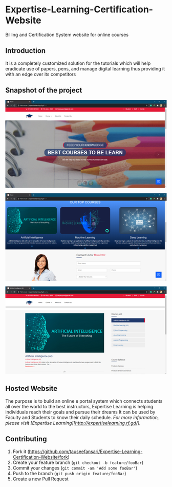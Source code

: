 # Expertise-Learning-Certification-Website
 Billing and Certification System website for online courses 

## Introduction
It is a completely customized solution for the tutorials which will help eradicate use of papers, pens, and manage digital learning thus providing it with an edge over its competitors

## Snapshot of the project

![](ss1.PNG)

![](ss2.PNG)

![](ss3.PNG)

## Hosted Website 

The purpose is to build an online e portal system which connects students all over the world to the best instructors, Expertise Learning is helping individuals reach their goals and pursue their dreams It can be used by Faculty and Students to know their daily schedule.
_For more information, please visit [Expertise Learning][http://expertiselearning.rf.gd/]._

## Contributing

1. Fork it (<https://github.com/tauseefansari/Expertise-Learning-Certification-Website/fork>)
2. Create your feature branch (`git checkout -b feature/fooBar`)
3. Commit your changes (`git commit -am 'Add some fooBar'`)
4. Push to the branch (`git push origin feature/fooBar`)
5. Create a new Pull Request
